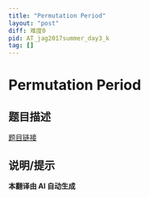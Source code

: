 ```yaml
---
title: "Permutation Period"
layout: "post"
diff: 难度0
pid: AT_jag2017summer_day3_k
tag: []
---
```


# Permutation Period

## 题目描述

[题目链接](https://atcoder.jp/contests/jag2017summer-day3/tasks/jag2017summer_day3_k)

## 说明/提示

**本翻译由 AI 自动生成**

